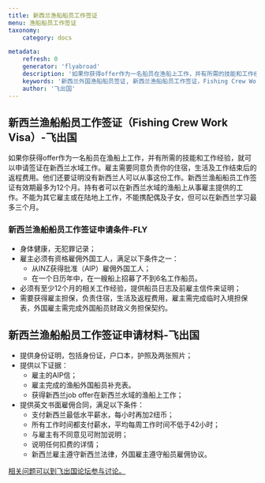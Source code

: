 ```yaml
---
title: 新西兰渔船船员工作签证
menu: 渔船船员工作签证
taxonomy:
    category: docs

metadata:
    refresh: 0
    generator: 'flyabroad'
    description: '如果你获得offer作为一名船员在渔船上工作，并有所需的技能和工作经验，就可以申请签证在新西兰水域工作。雇主需要同意负责你的住宿，生活及工作结束后的返程费用。他们还要证明没有新西兰人可以从事这份工作。新西兰渔船船员工作签证有效期最多为12个月。持有者可以在新西兰水域的渔船上从事雇主提供的工作。不能为其它雇主或在陆地上工作，不能携配偶及子女。'
    keywords: '新西兰外国渔船船员签证, 新西兰渔船船员工作签证，Fishing Crew Work Visa'
    author: '飞出国'
---
```


## 新西兰渔船船员工作签证（Fishing Crew Work Visa）-飞出国

如果你获得offer作为一名船员在渔船上工作，并有所需的技能和工作经验，就可以申请签证在新西兰水域工作。雇主需要同意负责你的住宿，生活及工作结束后的返程费用。他们还要证明没有新西兰人可以从事这份工作。新西兰渔船船员工作签证有效期最多为12个月。持有者可以在新西兰水域的渔船上从事雇主提供的工作。不能为其它雇主或在陆地上工作，不能携配偶及子女，但可以在新西兰学习最多三个月。

### 新西兰渔船船员工作签证申请条件-FLY

* 身体健康，无犯罪记录；
* 雇主必须有资格雇佣外国工人，满足以下条件之一：
    * 从INZ获得批准（AIP）雇佣外国工人；
    * 在一个日历年中，在一艘船上招募了不到6名工作船员。
* 必须有至少12个月的相关工作经验，提供船员日志及前雇主信件来证明；
* 需要获得雇主担保，负责住宿，生活及返程费用，雇主需完成临时入境担保表，外国雇主需完成外国船员财政义务担保契约。

## 新西兰渔船船员工作签证申请材料-飞出国

* 提供身份证明，包括身份证，户口本，护照及两张照片；
* 提供以下证据：
    * 雇主的AIP信；
    * 雇主完成的渔船外国船员补充表。
    * 获得新西兰job offer在新西兰水域的渔船上工作；
* 提供英文书面雇佣合同，满足以下条件：
    * 支付新西兰最低水平薪水，每小时再加2纽币；
    * 所有工作时间都支付薪水，平均每周工作时间不低于42小时；
    * 与雇主有不同意见可附加说明；
    * 说明任何扣费的详情；
    * 新西兰雇主遵守新西兰法律，外国雇主遵守船员雇佣协议。

[相关问题可以到飞出国论坛参与讨论。](http://bbs.fcgvisa.com/t/4900?target=_blank)